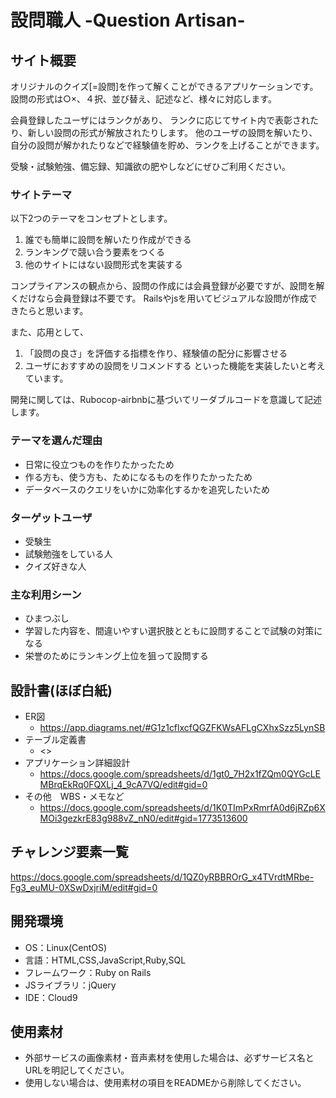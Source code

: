 # 設問職人 -Question Artisan-

## サイト概要
オリジナルのクイズ[=設問]を作って解くことができるアプリケーションです。
設問の形式は○×、４択、並び替え、記述など、様々に対応します。

会員登録したユーザにはランクがあり、
ランクに応じてサイト内で表彰されたり、新しい設問の形式が解放されたりします。
他のユーザの設問を解いたり、自分の設問が解かれたりなどで経験値を貯め、ランクを上げることができます。

受験・試験勉強、備忘録、知識欲の肥やしなどにぜひご利用ください。

### サイトテーマ
以下2つのテーマをコンセプトとします。
1. 誰でも簡単に設問を解いたり作成ができる
2. ランキングで競い合う要素をつくる
3. 他のサイトにはない設問形式を実装する

コンプライアンスの観点から、設問の作成には会員登録が必要ですが、設問を解くだけなら会員登録は不要です。
Railsやjsを用いてビジュアルな設問が作成できたらと思います。

また、応用として、
1. 「設問の良さ」を評価する指標を作り、経験値の配分に影響させる
2. ユーザにおすすめの設問をリコメンドする
といった機能を実装したいと考えています。

開発に関しては、Rubocop-airbnbに基づいてリーダブルコードを意識して記述します。

### テーマを選んだ理由
* 日常に役立つものを作りたかったため
* 作る方も、使う方も、ためになるものを作りたかったため
* データベースのクエリをいかに効率化するかを追究したいため

### ターゲットユーザ
* 受験生
* 試験勉強をしている人
* クイズ好きな人

### 主な利用シーン
* ひまつぶし
* 学習した内容を、間違いやすい選択肢とともに設問することで試験の対策になる
* 栄誉のためにランキング上位を狙って設問する


## 設計書(ほぼ白紙)
* ER図
  * <https://app.diagrams.net/#G1z1cflxcfQGZFKWsAFLgCXhxSzz5LynSB>
* テーブル定義書
  * <>
* アプリケーション詳細設計
  * <https://docs.google.com/spreadsheets/d/1gt0_7H2x1fZQm0QYGcLEMBrqEkRq0FQXLj_4_9cA7VQ/edit#gid=0>
* その他　WBS・メモなど
  * <https://docs.google.com/spreadsheets/d/1K0TImPxRmrfA0d6jRZp6XMOi3gezkrE83g988vZ_nN0/edit#gid=1773513600>

## チャレンジ要素一覧
<https://docs.google.com/spreadsheets/d/1QZ0yRBBROrG_x4TVrdtMRbe-Fg3_euMU-0XSwDxjriM/edit#gid=0>

## 開発環境
- OS：Linux(CentOS)
- 言語：HTML,CSS,JavaScript,Ruby,SQL
- フレームワーク：Ruby on Rails
- JSライブラリ：jQuery
- IDE：Cloud9

## 使用素材
- 外部サービスの画像素材・音声素材を使用した場合は、必ずサービス名とURLを明記してください。
- 使用しない場合は、使用素材の項目をREADMEから削除してください。
